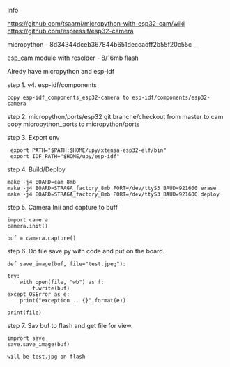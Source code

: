 Info

https://github.com/tsaarni/micropython-with-esp32-cam/wiki
https://github.com/espressif/esp32-camera

micropython - 8d34344dceb367844b651deccadff2b55f20c55c
_

esp_cam module with resolder - 8/16mb flash

Alredy have micropython and esp-idf

step 1. v4. esp-idf/components

	copy esp-idf_components_esp32-camera to esp-idf/components/esp32-camera	


step 2. micropython/ports/esp32
	git branche/checkout from master to cam
	copy micropython_ports to micropython/ports
	

step 3. Export env
	
	 export PATH="$PATH:$HOME/upy/xtensa-esp32-elf/bin"
	 export IDF_PATH="$HOME/upy/esp-idf"
	 
step 4. Build/Deploy
	
	make -j4 BOARD=cam_8mb
	make -j4 BOARD=STRAGA_factory_8mb PORT=/dev/ttyS3 BAUD=921600 erase
	make -j4 BOARD=STRAGA_factory_8mb PORT=/dev/ttyS3 BAUD=921600 deploy
	
step 5. Camera Inii and capture to buff 

	import camera
	camera.init()
	
	buf = camera.capture()
	
step 6. Do file save.py  with code and put on the board.
	
	def save_image(buf, file="test.jpeg"):

    try:
        with open(file, "wb") as f:
            f.write(buf)
    except OSError as e:
        print("exception .. {}".format(e))

    print(file)
    

step 7. Sav buf to flash and get file for view.
	
	imprort save
	save.save_image(buf)
	
	will be test.jpg on flash